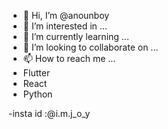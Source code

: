 - 👋 Hi, I’m @anounboy
- 👀 I’m interested in ...
- 🌱 I’m currently learning ...
- 💞️ I’m looking to collaborate on ...
- 📫 How to reach me ...
- Flutter
- React
- Python


<!---
anounboy/anounboy is a ✨ special ✨ repository because its `README.md` (this file) appears on your GitHub profile.
You can click the Preview link to take a look at your changes.
--->
-insta id :@i.m.j_o_y
